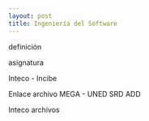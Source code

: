 ```yaml
---
layout: post
title: Ingeniería del Software
---
```


definición

asignatura

Inteco - Incibe

Enlace archivo MEGA - UNED SRD ADD

Inteco archivos

